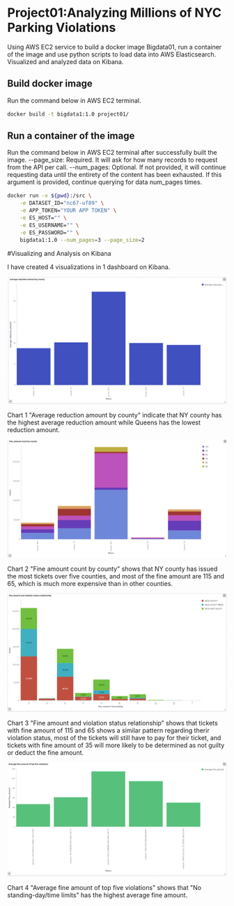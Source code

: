 # Project01:Analyzing Millions of NYC Parking Violations

Using AWS EC2 service to build a docker image Bigdata01, run a container of the image and use python scripts to load data into AWS Elasticsearch. Visualized and analyzed data on Kibana.

## Build docker image

Run the command below in AWS EC2 terminal.

```bash
docker build -t bigdata1:1.0 project01/
```

## Run a container of the image

Run the command below in AWS EC2 terminal after successfully built the image. 
--page_size: Required. It will ask for how many records to request from the API per call.
--num_pages: Optional. If not provided, it will continue requesting data until the entirety of the content has been exhausted. If this argument is provided, continue querying for data num_pages times.

```bash
docker run -v ${pwd}:/src \
	-e DATASET_ID="nc67-uf89" \
	-e APP_TOKEN="YOUR APP TOKEN" \
	-e ES_HOST="" \
	-e ES_USERNAME="" \
	-e ES_PASSWORD="" \
	bigdata1:1.0 --num_pages=3 --page_size=2
```

#Visualizing and Analysis on Kibana

I have created 4 visualizations in 1 dashboard on Kibana. 

<img src='assets/average reduction amount by country.PNG'>

Chart 1 "Average reduction amount by county" indicate that NY county has the highest average reduction amount while Queens has the lowest reduction amount.

<img src='assets/fine amount count by country.PNG'>

Chart 2 "Fine amount count by county" shows that NY county has issued the most tickets over five counties, and most of the fine amount are 115 and 65, which is much more expensive than in other counties.

<img src='assets/fine amount and violation status relationship.PNG'>

Chart 3 "Fine amount and violation status relationship" shows that tickets with fine amount of 115 and 65 shows a similar pattern regarding  therir violation status, most of the tickets will still have to pay for their ticket, and tickets with fine amount of 35 will more likely to be determined as not guilty or deduct the fine amount.

<img src='assets/average fine amount of top five violations.PNG'>

Chart 4 "Average fine amount of top five violations" shows that "No standing-day/time limits" has the highest average fine amount.
